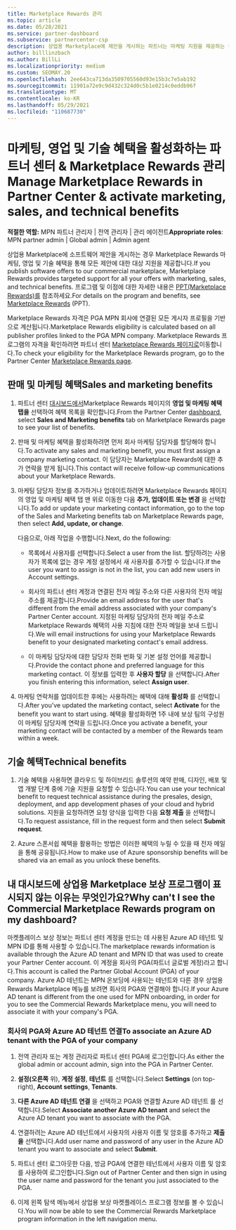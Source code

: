 ```yaml
---
title: Marketplace Rewards 관리
ms.topic: article
ms.date: 05/28/2021
ms.service: partner-dashboard
ms.subservice: partnercenter-csp
description: 상업용 Marketplace에 제안을 게시하는 파트너는 마케팅 지원을 제공하는 혜택을 받을 수 있습니다.
author: billlinzbach
ms.author: BillLi
ms.localizationpriority: medium
ms.custom: SEOMAY.20
ms.openlocfilehash: 2ee643ca713da3509705560d93e15b3c7e5ab192
ms.sourcegitcommit: 11901a72e9c9d432c324d0c5b1e0214c0eddb96f
ms.translationtype: MT
ms.contentlocale: ko-KR
ms.lasthandoff: 05/29/2021
ms.locfileid: "110687730"
---
```

# <a name="manage-marketplace-rewards-in-partner-center--activate-marketing-sales-and-technical-benefits"></a><span data-ttu-id="3110c-103">마케팅, 영업 및 기술 혜택을 활성화하는 파트너 센터 & Marketplace Rewards 관리</span><span class="sxs-lookup"><span data-stu-id="3110c-103">Manage Marketplace Rewards in Partner Center & activate marketing, sales, and technical benefits</span></span>

<span data-ttu-id="3110c-104">**적절한 역할:** MPN 파트너 관리자 | 전역 관리자 | 관리 에이전트</span><span class="sxs-lookup"><span data-stu-id="3110c-104">**Appropriate roles**: MPN partner admin | Global admin | Admin agent</span></span>

<span data-ttu-id="3110c-105">상업용 Marketplace에 소프트웨어 제안을 게시하는 경우 Marketplace Rewards 마케팅, 영업 및 기술 혜택을 통해 모든 제안에 대한 대상 지원을 제공합니다.</span><span class="sxs-lookup"><span data-stu-id="3110c-105">If you publish software offers to our commercial marketplace, Marketplace Rewards provides targeted support for all your offers with marketing, sales, and technical benefits.</span></span> <span data-ttu-id="3110c-106">프로그램 및 이점에 대한 자세한 내용은 [PPT(Marketplace Rewards)를](https://aka.ms/marketplacerewards) 참조하세요.</span><span class="sxs-lookup"><span data-stu-id="3110c-106">For details on the program and benefits, see [Marketplace Rewards](https://aka.ms/marketplacerewards) (PPT).</span></span>

<span data-ttu-id="3110c-107">Marketplace Rewards 자격은 PGA MPN 회사에 연결된 모든 게시자 프로필을 기반으로 계산됩니다.</span><span class="sxs-lookup"><span data-stu-id="3110c-107">Marketplace Rewards eligibility is calculated based on all publisher profiles linked to the PGA MPN company.</span></span> <span data-ttu-id="3110c-108">Marketplace Rewards 프로그램의 자격을 확인하려면 파트너 센터 [Marketplace Rewards 페이지로](https://partner.microsoft.com/dashboard/mpn/program/commercialmarketplace)이동합니다.</span><span class="sxs-lookup"><span data-stu-id="3110c-108">To check your eligibility for the Marketplace Rewards program, go to the Partner Center [Marketplace Rewards page](https://partner.microsoft.com/dashboard/mpn/program/commercialmarketplace).</span></span>

## <a name="sales-and-marketing-benefits"></a><span data-ttu-id="3110c-109">판매 및 마케팅 혜택</span><span class="sxs-lookup"><span data-stu-id="3110c-109">Sales and marketing benefits</span></span>

1. <span data-ttu-id="3110c-110">파트너 센터 [대시보드에서](https://partner.microsoft.com/dashboard)Marketplace Rewards 페이지의 **영업 및 마케팅 혜택 탭을** 선택하여 혜택 목록을 확인합니다.</span><span class="sxs-lookup"><span data-stu-id="3110c-110">From the Partner Center [dashboard](https://partner.microsoft.com/dashboard), select **Sales and Marketing benefits** tab on Marketplace Rewards page to see your list of benefits.</span></span>

2. <span data-ttu-id="3110c-111">판매 및 마케팅 혜택을 활성화하려면 먼저 회사 마케팅 담당자를 할당해야 합니다.</span><span class="sxs-lookup"><span data-stu-id="3110c-111">To activate any sales and marketing benefit, you must first assign a company marketing contact.</span></span> <span data-ttu-id="3110c-112">이 담당자는 Marketplace Rewards에 대한 추가 연락을 받게 됩니다.</span><span class="sxs-lookup"><span data-stu-id="3110c-112">This contact will receive follow-up communications about your Marketplace Rewards.</span></span>

3. <span data-ttu-id="3110c-113">마케팅 담당자 정보를 추가하거나 업데이트하려면 Marketplace Rewards 페이지의 영업 및 마케팅 혜택 탭 맨 위로 이동한 다음 **추가, 업데이트 또는 변경** 을 선택합니다.</span><span class="sxs-lookup"><span data-stu-id="3110c-113">To add or update your marketing contact information, go to the top of the Sales and Marketing benefits tab on Marketplace Rewards page, then select **Add, update, or change**.</span></span>

   <span data-ttu-id="3110c-114">다음으로, 아래 작업을 수행합니다.</span><span class="sxs-lookup"><span data-stu-id="3110c-114">Next, do the following:</span></span>

   - <span data-ttu-id="3110c-115">목록에서 사용자를 선택합니다.</span><span class="sxs-lookup"><span data-stu-id="3110c-115">Select a user from the list.</span></span> <span data-ttu-id="3110c-116">할당하려는 사용자가 목록에 없는 경우 계정 설정에서 새 사용자를 추가할 수 있습니다.</span><span class="sxs-lookup"><span data-stu-id="3110c-116">If the user you want to assign is not in the list, you can add new users in Account settings.</span></span>

   - <span data-ttu-id="3110c-117">회사의 파트너 센터 계정과 연결된 전자 메일 주소와 다른 사용자의 전자 메일 주소를 제공합니다.</span><span class="sxs-lookup"><span data-stu-id="3110c-117">Provide an email address for the user that's different from the email address associated with your company's Partner Center account.</span></span> <span data-ttu-id="3110c-118">지정된 마케팅 담당자의 전자 메일 주소로 Marketplace Rewards 혜택의 사용 지침에 대한 전자 메일을 보내 드립니다.</span><span class="sxs-lookup"><span data-stu-id="3110c-118">We will email instructions for using your Marketplace Rewards benefit to your designated marketing contact's email address.</span></span>

   - <span data-ttu-id="3110c-119">이 마케팅 담당자에 대한 담당자 전화 번화 및 기본 설정 언어를 제공합니다.</span><span class="sxs-lookup"><span data-stu-id="3110c-119">Provide the contact phone and preferred language for this marketing contact.</span></span> <span data-ttu-id="3110c-120">이 정보를 입력한 후 **사용자 할당** 을 선택합니다.</span><span class="sxs-lookup"><span data-stu-id="3110c-120">After you finish entering this information, select **Assign user**.</span></span>

4. <span data-ttu-id="3110c-121">마케팅 연락처를 업데이트한 후에는 사용하려는 혜택에 대해 **활성화** 를 선택합니다.</span><span class="sxs-lookup"><span data-stu-id="3110c-121">After you’ve updated the marketing contact, select **Activate** for the benefit you want to start using.</span></span> <span data-ttu-id="3110c-122">혜택을 활성화하면 1주 내에 보상 팀의 구성원이 마케팅 담당자께 연락을 드립니다.</span><span class="sxs-lookup"><span data-stu-id="3110c-122">Once you activate a benefit, your marketing contact will be contacted by a member of the Rewards team within a week.</span></span>

## <a name="technical-benefits"></a><span data-ttu-id="3110c-123">기술 혜택</span><span class="sxs-lookup"><span data-stu-id="3110c-123">Technical benefits</span></span>

1. <span data-ttu-id="3110c-124">기술 혜택을 사용하면 클라우드 및 하이브리드 솔루션의 예약 판매, 디자인, 배포 및 앱 개발 단계 중에 기술 지원을 요청할 수 있습니다.</span><span class="sxs-lookup"><span data-stu-id="3110c-124">You can use your technical benefit to request technical assistance during the presales, design, deployment, and app development phases of your cloud and hybrid solutions.</span></span> <span data-ttu-id="3110c-125">지원을 요청하려면 요청 양식을 입력한 다음 **요청 제출** 을 선택합니다.</span><span class="sxs-lookup"><span data-stu-id="3110c-125">To request assistance, fill in the request form and then select **Submit request**.</span></span>

2. <span data-ttu-id="3110c-126">Azure 스폰서쉽 혜택을 활용하는 방법은 이러한 혜택의 누릴 수 있을 때 전자 메일을 통해 공유됩니다.</span><span class="sxs-lookup"><span data-stu-id="3110c-126">How to make use of Azure sponsorship benefits will be shared via an email as you unlock these benefits.</span></span>

## <a name="why-cant-i-see-the-commercial-marketplace-rewards-program-on-my-dashboard"></a><span data-ttu-id="3110c-127">내 대시보드에 상업용 Marketplace 보상 프로그램이 표시되지 않는 이유는 무엇인가요?</span><span class="sxs-lookup"><span data-stu-id="3110c-127">Why can't I see the Commercial Marketplace Rewards program on my dashboard?</span></span>

<span data-ttu-id="3110c-128">마켓플레이스 보상 정보는 파트너 센터 계정을 만드는 데 사용된 Azure AD 테넌트 및 MPN ID를 통해 사용할 수 있습니다.</span><span class="sxs-lookup"><span data-stu-id="3110c-128">The marketplace rewards information is available through the Azure AD tenant and MPN ID that was used to create your Partner Center account.</span></span> <span data-ttu-id="3110c-129">이 계정을 회사의 PGA(파트너 글로벌 계정)라고 합니다.</span><span class="sxs-lookup"><span data-stu-id="3110c-129">This account is called the Partner Global Account (PGA) of your company.</span></span> <span data-ttu-id="3110c-130">Azure AD 테넌트는 MPN 온보딩에 사용되는 테넌트와 다른 경우 상업용 Rewards Marketplace 메뉴를 보려면 회사의 PGA와 연결해야 합니다.</span><span class="sxs-lookup"><span data-stu-id="3110c-130">If your Azure AD tenant is different from the  one used for MPN onboarding, in order for you to see the Commercial Rewards Marketplace menu, you will need to associate it with your company's PGA.</span></span>

### <a name="to-associate-an-azure-ad-tenant-with-the-pga-of-your-company"></a><span data-ttu-id="3110c-131">회사의 PGA와 Azure AD 테넌트 연결</span><span class="sxs-lookup"><span data-stu-id="3110c-131">To associate an Azure AD tenant with the PGA of your company</span></span>

1. <span data-ttu-id="3110c-132">전역 관리자 또는 계정 관리자로 파트너 센터 PGA에 로그인합니다.</span><span class="sxs-lookup"><span data-stu-id="3110c-132">As either the global admin or account admin, sign into the PGA in Partner Center.</span></span>

2. <span data-ttu-id="3110c-133">**설정(오른쪽** 위), **계정 설정**, **테넌트** 를 선택합니다.</span><span class="sxs-lookup"><span data-stu-id="3110c-133">Select **Settings** (on top-right), **Account settings**, **Tenants**.</span></span>

3. <span data-ttu-id="3110c-134">**다른 Azure AD 테넌트 연결** 을 선택하고 PGA와 연결할 Azure AD 테넌트 를 선택합니다.</span><span class="sxs-lookup"><span data-stu-id="3110c-134">Select **Associate another Azure AD tenant** and select the Azure AD tenant you want to associate with the PGA.</span></span>

4. <span data-ttu-id="3110c-135">연결하려는 Azure AD 테넌트에서 사용자의 사용자 이름 및 암호를 추가하고 **제출을** 선택합니다.</span><span class="sxs-lookup"><span data-stu-id="3110c-135">Add user name and password of any user in the Azure AD tenant you want to associate and select **Submit**.</span></span>

5. <span data-ttu-id="3110c-136">파트너 센터 로그아웃한 다음, 방금 PGA에 연결한 테넌트에서 사용자 이름 및 암호를 사용하여 로그인합니다.</span><span class="sxs-lookup"><span data-stu-id="3110c-136">Sign out of Partner Center and then sign in using the user name and password for the tenant you just associated to the PGA.</span></span>

6. <span data-ttu-id="3110c-137">이제 왼쪽 탐색 메뉴에서 상업용 보상 마켓플레이스 프로그램 정보를 볼 수 있습니다.</span><span class="sxs-lookup"><span data-stu-id="3110c-137">You will now be able to see the Commercial Rewards Marketplace program information in the left navigation menu.</span></span>
